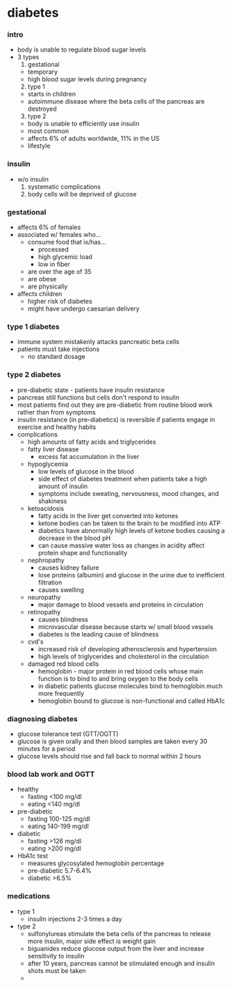 # diabetes

### intro

* body is unable to regulate blood sugar levels
* 3 types
  1. ​gestational
    * temporary
    * high blood sugar levels during pregnancy
  2. type 1
    * starts in children
    * autoimmune disease where the beta cells of the pancreas are destroyed
  3. type 2
    * body is unable to efficiently use insulin
    * most common
    * affects 6% of adults worldwide, 11% in the US
    * lifestyle
### insulin
* w/o insulin
  1. systematic complications
  2. body cells will be deprived of glucose
### gestational
* affects 6% of females
* associated w/ females who...
  * consume food that is/has...
    * processed
    * high glycemic load
    * low in fiber
  * are over the age of 35
  * are obese
  * are physically 
* affects children
  * higher risk of diabetes
  * might have undergo caesarian delivery
### type 1 diabetes
* immune system mistakenly attacks pancreatic beta cells
* patients must take injections
  * no standard dosage
### type 2 diabetes
* pre-diabetic state - patients have insulin resistance
* pancreas still functions but cells don't respond to insulin
* most patients find out they are pre-diabetic from routine blood work rather than from symptoms
* insulin resistance (in pre-diabetics) is reversible if patients engage in exercise and healthy habits
* complications
  * high amounts of fatty acids and triglycerides
  * fatty liver disease
    * excess fat accumulation in the liver
  * hypoglycemia
    * low levels of glucose in the blood
    * side effect of diabetes treatment when patients take a high amount of insulin
    * symptoms include sweating, nervousness, mood changes, and shakiness
  * ketoacidosis
    * fatty acids in the liver get converted into ketones
    * ketone bodies can be taken to the brain to be modified into ATP
    * diabetics have abnormally high levels of ketone bodies causing a decrease in the blood pH 
    * can cause massive water loss as changes in acidity affect protein shape and functionality
  * nephropathy
    * causes kidney failure
    * lose proteins (albumin) and glucose in the urine due to inefficient filtration
    * causes swelling
  * neuropathy
    * major damage to blood vessels and proteins in circulation
  * retinopathy
    * causes blindness
    * microvascular disease because starts w/ small blood vessels
    * diabetes is the leading cause of blindness
  * cvd's
    * increased risk of developing atherosclerosis and hypertension
    * high levels of triglycerides and cholesterol in the circulation
  * damaged red blood cells
    * hemoglobin - major protein in red blood cells whose main function is to bind to and bring oxygen to the body cells
    * in diabetic patients glucose molecules bind to hemoglobin much more frequently
    * hemoglobin bound to glucose is non-functional and called HbA1c
### diagnosing diabetes
* glucose tolerance test (GTT/OGTT)
* glucose is given orally and then blood samples are taken every 30 minutes for a period
* glucose levels should rise and fall back to normal within 2 hours
### blood lab work and OGTT
* healthy
  * fasting <100 mg/dl
  * eating <140 mg/dl
* pre-diabetic
  * fasting 100-125 mg/dl
  * eating 140-199 mg/dl
* diabetic
  * fasting >126 mg/dl
  * eating >200 mg/dl
* HbA1c test
  * measures glycosylated hemoglobin percentage
  * pre-diabetic 5.7-6.4%
  * diabetic >6.5%
### medications
* type 1
  * insulin injections 2-3 times a day
* type 2
  * sulfonylureas stimulate the beta cells of the pancreas to release more insulin, major side effect is weight gain
  * biguanides reduce glucose output from the liver and increase sensitivity to insulin
  * after 10 years, pancreas cannot be stimulated enough and insulin shots must be taken
  * 